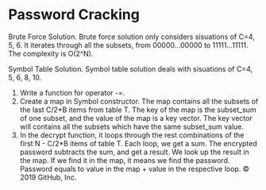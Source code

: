 # Password Cracking

Brute Force Solution.
Brute force solution only considers sisuations of C=4, 5, 6.
It iterates through all the subsets, from 00000...00000 to 11111...11111.
The complexity is O(2^N).

Symbol Table Solution.
Symbol table solution deals with sisuations of C=4, 5, 6, 8, 10.
1. Write a function for operator -=.
2. Create a map in Symbol constructor. The map contains all the subsets of the last C/2*B items from table T. The key of the map is the subset_sum of one subset, and the value of the map is a key vector. The key vector will contains all the subsets which have the same subset_sum value.
3. In the decrypt function, it loops through the rest combinations of the first N - C/2*B items of table T. Each loop, we get a sum. The encrypted password subtracts the sum, and get a result. We look up the result in the map. If we find it in the map, it means we find the password. Password equals to value in the map + value in the respective loop.
© 2019 GitHub, Inc.
